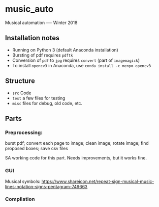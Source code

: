 # music_auto
Musical automation --- Winter 2018

## Installation notes
- Running on Python 3 (default Anaconda installation)
- Bursting of pdf requires `pdftk` 
- Conversion of `pdf` to `jpg` requires `convert` (part of `imagemagick`)
- To install `opencv3` in Anaconda, use `conda install -c menpo opencv3` 

## Structure
- `src` Code
- `test` a few files for testing
- `misc` files for debug, old code, etc.

## Parts
### Preprocessing: 
burst pdf; convert each page to image; clean image; rotate image; find proposed boxes; save csv files

SA working code for this part. Needs improvements, but it works fine.

### GUI

Musical symbols:
https://www.shareicon.net/repeat-sign-musical-music-lines-notation-signs-pentagram-749663

### Compilation






